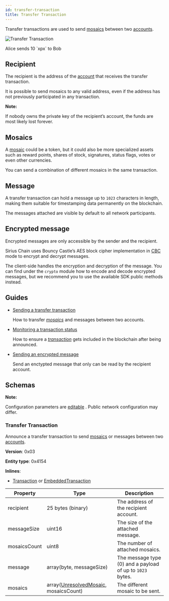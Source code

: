 ```yaml
---
id: transfer-transaction
title: Transfer Transaction
---
```


Transfer transactions are used to send [mosaics](./mosaic.md) between two [accounts](./account.md).

![Transfer Transaction](/img/transfer-transaction.png "Transfer Transaction")

<p class="caption">Alice sends 10 `xpx` to Bob</p>


## Recipient

The recipient is the address of the [account](./account.md) that receives the transfer transaction.

It is possible to send mosaics to any valid address, even if the address has not previously participated in any transaction.

<div class="info">

**Note:**

If nobody owns the private key of the recipient’s account, the funds are most likely lost forever.
</div>

## Mosaics

A [mosaic](./mosaic.md) could be a token, but it could also be more specialized assets such as reward points, shares of stock, signatures, status flags, votes or even other currencies.

You can send a combination of different mosaics in the same transaction.

## Message

A transfer transaction can hold a message up to `1023` characters in length, making them suitable for timestamping data permanently on the blockchain.

The messages attached are visible by default to all network participants.

## Encrypted message

Encrypted messages are only accessible by the sender and the recipient.

Sirius Chain uses Bouncy Castle’s AES block cipher implementation in [CBC](https://en.wikipedia.org/wiki/Block_cipher_mode_of_operation#CBC) mode to encrypt and decrypt messages.

The client-side handles the encryption and decryption of the message. You can find under the `crypto` module how to encode and decode encrypted messages, but we recommend you to use the available SDK public methods instead.

## Guides

- [Sending a transfer transaction](../guides/transaction/sending-a-transfer-transaction.md)

    How to transfer [*mosaics*](./mosaic.md) and messages between two accounts.

- [Monitoring a transaction status](../guides/monitoring/monitoring-a-transaction-status.md)

    How to ensure a [*transaction*](../protocol/transaction.md) gets included in the blockchain after being announced.

- [Sending an encrypted message](../guides/transaction/sending-an-encrypted-message.md)

    Send an enctypted message that only can be read by the recipient account.

## Schemas

<div class="info">

**Note:**

Configuration parameters are [editable](https://github.com/proximax-storage/cpp-xpx-chain/blob/master/resources/config-network.properties) . Public network configuration may differ.

</div>

### Transfer Transaction

Announce a transfer transaction to send [mosaics](./mosaic.md) or messages between two [accounts](./account.md).

**Version**: 0x03

**Entity type**: 0x4154

**Inlines**:

- [Transaction](../protocol/transaction.md#transaction) or [EmbeddedTransaction](../protocol/transaction.md#embeddedtransaction)

| **Property** | **Type**                                                              | **Description**                                           |
| ------------ | --------------------------------------------------------------------- | --------------------------------------------------------- |
| recipient    | 25 bytes (binary)                                                     | The address of the recipient account.                     |
| messageSize  | uint16                                                                | The size of the attached message.                         |
| mosaicsCount | uint8                                                                 | The number of attached mosaics.                           |
| message      | array(byte, messageSize)                                              | The message type (0) and a payload of up to `1023` bytes. |
| mosaics      | array([UnresolvedMosaic](./mosaic.md#unresolvedmosaic), mosaicsCount) | The different mosaic to be sent.                          |

